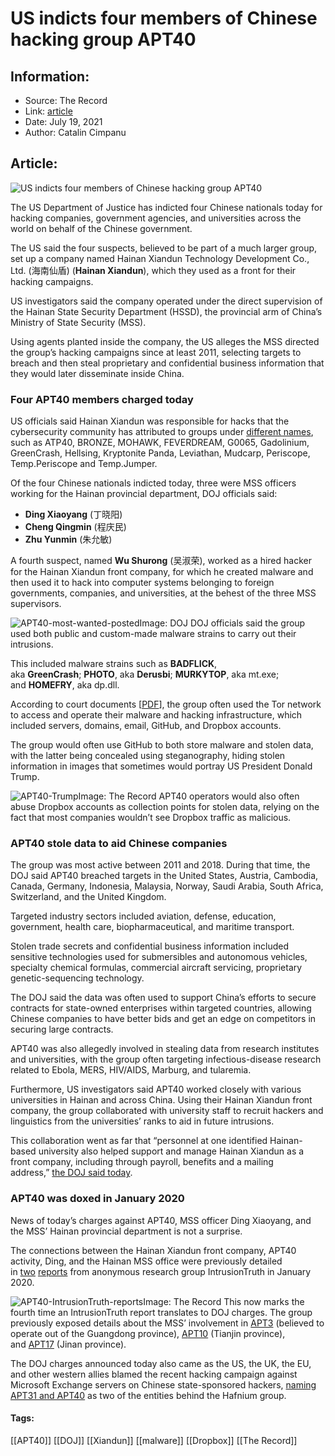 # US indicts four members of Chinese hacking group APT40
### 

## Information:
+ Source: The Record
+ Link: [article](https://therecord.media/us-indicts-four-members-of-chinese-hacking-group-apt40/)
+ Date: July 19, 2021
+ Author: Catalin Cimpanu


## Article:
![US indicts four members of Chinese hacking group APT40](https://therecord.media/wp-content/uploads/2021/03/hacker-computer-e1626698378631.jpg)

The US Department of Justice has indicted four Chinese nationals today for hacking companies, government agencies, and universities across the world on behalf of the Chinese government.


The US said the four suspects, believed to be part of a much larger group, set up a company named Hainan Xiandun Technology Development Co., Ltd. (海南仙盾) (**Hainan Xiandun**), which they used as a front for their hacking campaigns.


US investigators said the company operated under the direct supervision of the Hainan State Security Department (HSSD), the provincial arm of China’s Ministry of State Security (MSS).


Using agents planted inside the company, the US alleges the MSS directed the group’s hacking campaigns since at least 2011, selecting targets to breach and then steal proprietary and confidential business information that they would later disseminate inside China.


### Four APT40 members charged today


US officials said Hainan Xiandun was responsible for hacks that the cybersecurity community has attributed to groups under [different names](https://malpedia.caad.fkie.fraunhofer.de/actor/leviathan), such as ATP40, BRONZE, MOHAWK, FEVERDREAM, G0065, Gadolinium, GreenCrash, Hellsing, Kryptonite Panda, Leviathan, Mudcarp, Periscope, Temp.Periscope and Temp.Jumper.


Of the four Chinese nationals indicted today, three were MSS officers working for the Hainan provincial department, DOJ officials said:


* **Ding Xiaoyang** (丁晓阳)
* **Cheng Qingmin** (程庆民)
* **Zhu Yunmin** (朱允敏)


A fourth suspect, named **Wu Shurong** (吴淑荣), worked as a hired hacker for the Hainan Xiandun front company, for which he created malware and then used it to hack into computer systems belonging to foreign governments, companies, and universities, at the behest of the three MSS supervisors.


![APT40-most-wanted-posted](https://www-therecord.recfut.com/wp-content/uploads/2021/07/APT40-most-wanted-posted-1024x566.jpg)Image: DOJ
DOJ officials said the group used both public and custom-made malware strains to carry out their intrusions.


This included malware strains such as **BADFLICK**, aka **GreenCrash**; **PHOTO**, aka **Derusbi**; **MURKYTOP**, aka mt.exe; and **HOMEFRY**, aka dp.dll.


According to court documents [[PDF](https://www.justice.gov/opa/press-release/file/1412916/download)], the group often used the Tor network to access and operate their malware and hacking infrastructure, which included servers, domains, email, GitHub, and Dropbox accounts.


The group would often use GitHub to both store malware and stolen data, with the latter being concealed using steganography, hiding stolen information in images that sometimes would portray US President Donald Trump.


![APT40-Trump](https://www-therecord.recfut.com/wp-content/uploads/2021/07/APT40-Trump.png)Image: The Record
APT40 operators would also often abuse Dropbox accounts as collection points for stolen data, relying on the fact that most companies wouldn’t see Dropbox traffic as malicious.


### APT40 stole data to aid Chinese companies


The group was most active between 2011 and 2018. During that time, the DOJ said APT40 breached targets in the United States, Austria, Cambodia, Canada, Germany, Indonesia, Malaysia, Norway, Saudi Arabia, South Africa, Switzerland, and the United Kingdom.


Targeted industry sectors included aviation, defense, education, government, health care, biopharmaceutical, and maritime transport.


Stolen trade secrets and confidential business information included sensitive technologies used for submersibles and autonomous vehicles, specialty chemical formulas, commercial aircraft servicing, proprietary genetic-sequencing technology.


The DOJ said the data was often used to support China’s efforts to secure contracts for state-owned enterprises within targeted countries, allowing Chinese companies to have better bids and get an edge on competitors in securing large contracts.


APT40 was also allegedly involved in stealing data from research institutes and universities, with the group often targeting infectious-disease research related to Ebola, MERS, HIV/AIDS, Marburg, and tularemia.


Furthermore, US investigators said APT40 worked closely with various universities in Hainan and across China. Using their Hainan Xiandun front company, the group collaborated with university staff to recruit hackers and linguistics from the universities’ ranks to aid in future intrusions.


This collaboration went as far that “personnel at one identified Hainan-based university also helped support and manage Hainan Xiandun as a front company, including through payroll, benefits and a mailing address,” [the DOJ said today](https://www.justice.gov/opa/pr/four-chinese-nationals-working-ministry-state-security-charged-global-computer-intrusion).


### APT40 was doxed in January 2020


News of today’s charges against APT40, MSS officer Ding Xiaoyang, and the MSS’ Hainan provincial department is not a surprise.


The connections between the Hainan Xiandun front company, APT40 activity, Ding, and the Hainan MSS office were previously detailed in [two](https://intrusiontruth.wordpress.com/2020/01/09/what-is-the-hainan-xiandun-technology-development-company/) [reports](https://intrusiontruth.wordpress.com/2020/01/16/apt40-is-run-by-the-hainan-department-of-the-chinese-ministry-of-state-security/) from anonymous research group IntrusionTruth in January 2020.


![APT40-IntrusionTruth-reports](https://www-therecord.recfut.com/wp-content/uploads/2021/07/APT40-IntrusionTruth-reports-1024x218.jpg)Image: The Record
This now marks the fourth time an IntrusionTruth report translates to DOJ charges. The group previously exposed details about the MSS’ involvement in [APT3](https://intrusiontruth.wordpress.com/2017/05/09/apt3-is-boyusec-a-chinese-intelligence-contractor/) (believed to operate out of the Guangdong province), [A](https://intrusiontruth.wordpress.com/2018/08/15/apt10-was-managed-by-the-tianjin-bureau-of-the-chinese-ministry-of-state-security/)[PT10](https://intrusiontruth.wordpress.com/2018/08/15/apt10-was-managed-by-the-tianjin-bureau-of-the-chinese-ministry-of-state-security/) (Tianjin province), and [APT17](https://intrusiontruth.wordpress.com/2019/07/24/apt17-is-run-by-the-jinan-bureau-of-the-chinese-ministry-of-state-security/) (Jinan province).


The DOJ charges announced today also came as the US, the UK, the EU, and other western allies blamed the recent hacking campaign against Microsoft Exchange servers on Chinese state-sponsored hackers, [naming APT31 and APT40](https://therecord.media/white-house-formally-blames-chinas-ministry-of-state-security-for-microsoft-exchange-hack/) as two of the entities behind the Hafnium group.





#### Tags:
[[APT40]] [[DOJ]] [[Xiandun]] [[malware]] [[Dropbox]] [[The Record]]

